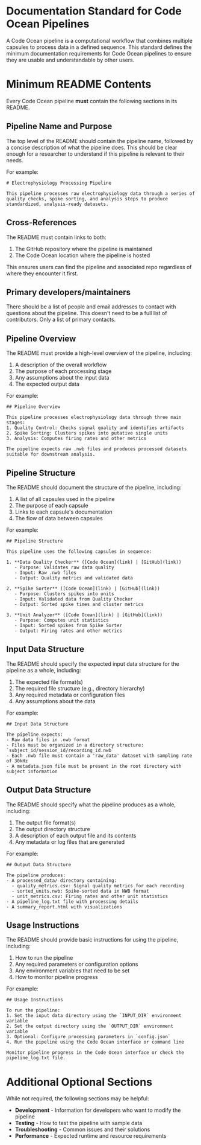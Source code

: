 # Documentation Standard for Code Ocean Pipelines

A Code Ocean pipeline is a computational workflow that combines multiple capsules to process data in a defined sequence. This standard defines the minimum documentation requirements for Code Ocean pipelines to ensure they are usable and understandable by other users.

# Minimum README Contents

Every Code Ocean pipeline **must** contain the following sections in its README.

## Pipeline Name and Purpose

The top level of the README should contain the pipeline name, followed by a concise description of what the pipeline does. This should be clear enough for a researcher to understand if this pipeline is relevant to their needs.

For example:
```
# Electrophysiology Processing Pipeline

This pipeline processes raw electrophysiology data through a series of quality checks, spike sorting, and analysis steps to produce standardized, analysis-ready datasets.
```

## Cross-References

The README must contain links to both:
1. The GitHub repository where the pipeline is maintained
2. The Code Ocean location where the pipeline is hosted

This ensures users can find the pipeline and associated repo regardless of where they encounter it first.

## Primary developers/maintainers

There should be a list of people and email addresses to contact with questions about the pipeline. This doesn't need to be a full list of contributors. Only a list of primary contacts.

## Pipeline Overview

The README must provide a high-level overview of the pipeline, including:
1. A description of the overall workflow
2. The purpose of each processing stage
3. Any assumptions about the input data
4. The expected output data

For example:
```
## Pipeline Overview

This pipeline processes electrophysiology data through three main stages:
1. Quality Control: Checks signal quality and identifies artifacts
2. Spike Sorting: Clusters spikes into putative single units
3. Analysis: Computes firing rates and other metrics

The pipeline expects raw .nwb files and produces processed datasets suitable for downstream analysis.
```

## Pipeline Structure

The README should document the structure of the pipeline, including:

1. A list of all capsules used in the pipeline
2. The purpose of each capsule
3. Links to each capsule's documentation
4. The flow of data between capsules

For example:
```
## Pipeline Structure

This pipeline uses the following capsules in sequence:

1. **Data Quality Checker** ([Code Ocean](link) | [GitHub](link))
   - Purpose: Validates raw data quality
   - Input: Raw .nwb files
   - Output: Quality metrics and validated data

2. **Spike Sorter** ([Code Ocean](link) | [GitHub](link))
   - Purpose: Clusters spikes into units
   - Input: Validated data from Quality Checker
   - Output: Sorted spike times and cluster metrics

3. **Unit Analyzer** ([Code Ocean](link) | [GitHub](link))
   - Purpose: Computes unit statistics
   - Input: Sorted spikes from Spike Sorter
   - Output: Firing rates and other metrics
```

## Input Data Structure

The README should specify the expected input data structure for the pipeline as a whole, including:

1. The expected file format(s)
2. The required file structure (e.g., directory hierarchy)
3. Any required metadata or configuration files
4. Any assumptions about the data

For example:
```
## Input Data Structure

The pipeline expects:
- Raw data files in .nwb format
- Files must be organized in a directory structure: `subject_id/session_id/recording_id.nwb`
- Each .nwb file must contain a 'raw_data' dataset with sampling rate of 30kHz
- A metadata.json file must be present in the root directory with subject information
```

## Output Data Structure

The README should specify what the pipeline produces as a whole, including:

1. The output file format(s)
2. The output directory structure
3. A description of each output file and its contents
4. Any metadata or log files that are generated

For example:
```
## Output Data Structure

The pipeline produces:
- A processed_data/ directory containing:
  - quality_metrics.csv: Signal quality metrics for each recording
  - sorted_units.nwb: Spike-sorted data in NWB format
  - unit_metrics.csv: Firing rates and other unit statistics
- A pipeline_log.txt file with processing details
- A summary_report.html with visualizations
```

## Usage Instructions

The README should provide basic instructions for using the pipeline, including:

1. How to run the pipeline
2. Any required parameters or configuration options
3. Any environment variables that need to be set
4. How to monitor pipeline progress

For example:
```
## Usage Instructions

To run the pipeline:
1. Set the input data directory using the `INPUT_DIR` environment variable
2. Set the output directory using the `OUTPUT_DIR` environment variable
3. Optional: Configure processing parameters in `config.json`
4. Run the pipeline using the Code Ocean interface or command line

Monitor pipeline progress in the Code Ocean interface or check the pipeline_log.txt file.
```

# Additional Optional Sections

While not required, the following sections may be helpful:

* **Development** - Information for developers who want to modify the pipeline
* **Testing** - How to test the pipeline with sample data
* **Troubleshooting** - Common issues and their solutions
* **Performance** - Expected runtime and resource requirements 